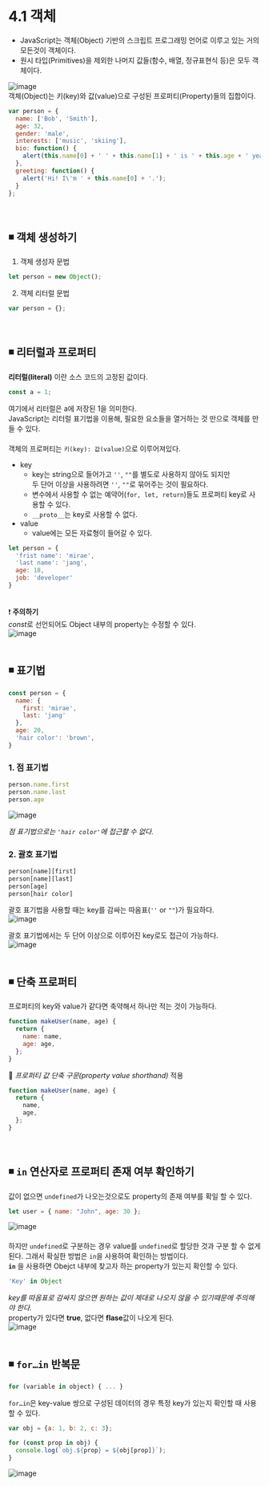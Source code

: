 # 4.1 객체
- JavaScript는 객체(Object) 기반의 스크립트 프로그래밍 언어로 이루고 있는 거의 모든것이 객체이다.
- 원시 타입(Primitives)을 제외한 나머지 값들(함수, 배열, 정규표현식 등)은 모두 객체이다.

![image](https://user-images.githubusercontent.com/70567818/120576502-d46f5200-c45d-11eb-8bc1-e5c1e958299d.png)  
객체(Object)는 키(key)와 값(value)으로 구성된 프로퍼티(Property)들의 집합이다.  
```javascript
var person = {
  name: ['Bob', 'Smith'],
  age: 32,
  gender: 'male',
  interests: ['music', 'skiing'],
  bio: function() {
    alert(this.name[0] + ' ' + this.name[1] + ' is ' + this.age + ' years old. He likes ' + this.interests[0] + ' and ' + this.interests[1] + '.');
  },
  greeting: function() {
    alert('Hi! I\'m ' + this.name[0] + '.');
  }
};
```
　   
## ◾ 객체 생성하기
1. 객체 생성자 문법
```javascript
let person = new Object();
```
2. 객체 리터럴 문법
```javascript
var person = {};
```  
　   
## ◾ 리터럴과 프로퍼티
**리터럴(literal)** 이란 소스 코드의 고정된 값이다.
```javascript
const a = 1;
```
여기에서 리터럴은 a에 저장된 1을 의미한다.   
JavaScript는 리터럴 표기법을 이용해, 필요한 요소들을 열거하는 것 만으로 객체를 만들 수 있다.  
　   
객체의 프로퍼티는 `키(key): 값(value)`으로 이루어져있다.  
- key
  - key는 string으로 들어가고 `''`, `""`를 별도로 사용하지 않아도 되지만  
  두 단어 이상을 사용하려면 `''`, `""`로 묶어주는 것이 필요하다.
  - 변수에서 사용할 수 없는 예약어(`for, let, return`)들도 프로퍼티 key로 사용할 수 있다.
  - `__proto__`는 key로 사용할 수 없다.
- value
  - value에는 모든 자료형이 들어갈 수 있다.  

```javascript
let person = {
  'frist name': 'mirae',
  'last name': 'jang',
  age: 18,
  job: 'developer'
}
```  
　  
❗ **주의하기**  
*const*로 선언되어도 Object 내부의 property는 수정할 수 있다.  
![image](https://user-images.githubusercontent.com/70567818/120580201-bad10900-c463-11eb-981a-af708895745f.png)   
　   
## ◾ 표기법
```javascript
const person = {
  name: {
    first: 'mirae',
    last: 'jang'
  },
  age: 20,
  'hair color': 'brown',
}
```
### 1. 점 표기법
```javascript
person.name.first
person.name.last
person.age
```  
![image](https://user-images.githubusercontent.com/70567818/120588741-a9dbc400-c472-11eb-973a-a4a41cf30d14.png)  

*점 표기법으로는 `'hair color'`에 접근할 수 없다.*
　   
### 2. 괄호 표기법
```javascript
person[name][first]
person[name][last]
person[age]
person[hair color]
```
괄호 표기법을 사용할 때는 key를 감싸는 따옴표(`''` or `""`)가 필요하다.  
![image](https://user-images.githubusercontent.com/70567818/120589060-3edebd00-c473-11eb-82b4-dca1030a9c14.png)  

괄호 표기법에서는 두 단어 이상으로 이루어진 key로도 접근이 가능하다.   
![image](https://user-images.githubusercontent.com/70567818/120589155-60d83f80-c473-11eb-95c2-2e5fc8e9fced.png)   
　   
## ◾ 단축 프로퍼티
프로퍼티의 key와 value가 같다면 축약해서 하나만 적는 것이 가능하다.
```javascript
function makeUser(name, age) {
  return {
    name: name,
    age: age,
  };
}
```
🔽 *프로퍼티 값 단축 구문(property value shorthand)* 적용 
```javascript
function makeUser(name, age) {
  return {
    name,
    age,
  };
}
```   
　   
## ◾ `in` 연산자로 프로퍼티 존재 여부 확인하기
값이 없으면 `undefined`가 나오는것으로도 property의 존재 여부를 확일 할 수 있다.
```javascript
let user = { name: "John", age: 30 };
```   
![image](https://user-images.githubusercontent.com/70567818/120590638-cdecd480-c475-11eb-8987-94058c8a6be5.png)   
　   
하지만 `undefined`로 구분하는 경우 value를 `undefined`로 할당한 것과 구분 할 수 없게 된다.
그래서 확실한 방법은 `in`을 사용하여 확인하는 방법이다.
　   
**`in`** 을 사용하면 Obejct 내부에 찾고자 하는 property가 있는지 확인할 수 있다.
```javascript
'Key' in Object
```  
*key를 따옴표로 감싸지 않으면 원하는 값이 제대로 나오지 않을 수 있기때문에 주의해야 한다.*   
property가 있다면 **true**, 없다면 **flase**값이 나오게 된다.  
![image](https://user-images.githubusercontent.com/70567818/120590789-12787000-c476-11eb-96fc-65cd60bea300.png)   
　   
## ◾ `for…in` 반복문
```javascript
for (variable in object) { ... }
```
`for…in`은 key-value 쌍으로 구성된 데이터의 경우 특정 key가 있는지 확인할 때 사용할 수 있다.

```javascript
var obj = {a: 1, b: 2, c: 3};

for (const prop in obj) {
  console.log(`obj.${prop} = ${obj[prop]}`);
}
```   
![image](https://user-images.githubusercontent.com/70567818/120592298-929fd500-c478-11eb-9d5e-daa857b30d5a.png)